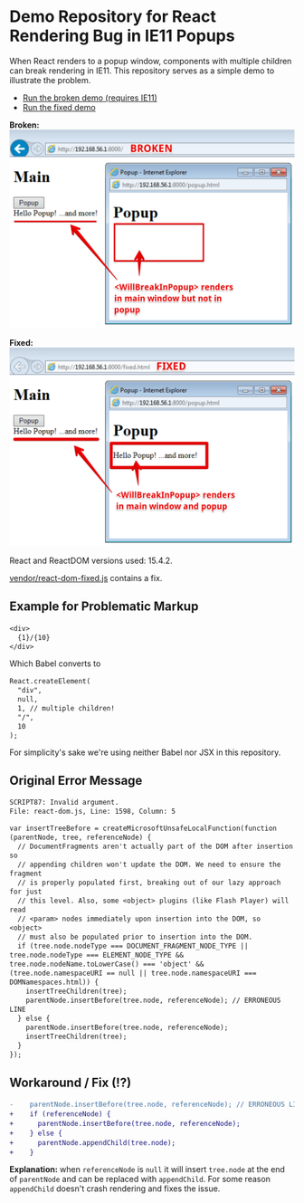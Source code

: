 # Demo Repository for React Rendering Bug in IE11 Popups

When React renders to a popup window, components with multiple children can break rendering in IE11.
This repository serves as a simple demo to illustrate the problem.

+ [Run the broken demo (requires IE11)](https://paulkogel.github.io/react-rendering-bug-ie11-popup-demo/)
+ [Run the fixed demo](https://paulkogel.github.io/react-rendering-bug-ie11-popup-demo/fixed.html)

**Broken:**
![screenshot broken](screenshot-broken.png)

**Fixed:**
![screenshot fixed](screenshot-fixed.png)

React and ReactDOM versions used: 15.4.2.

[vendor/react-dom-fixed.js](vendor/react-dom-fixed.js) contains a fix.

## Example for Problematic Markup
```
<div>
  {1}/{10}
</div>
```

Which Babel converts to
```
React.createElement(
  "div",
  null,
  1, // multiple children!
  "/",
  10
);
```

For simplicity's sake we're using neither Babel nor JSX in this repository.

## Original Error Message

```
SCRIPT87: Invalid argument.
File: react-dom.js, Line: 1598, Column: 5
```

```
var insertTreeBefore = createMicrosoftUnsafeLocalFunction(function (parentNode, tree, referenceNode) {
  // DocumentFragments aren't actually part of the DOM after insertion so
  // appending children won't update the DOM. We need to ensure the fragment
  // is properly populated first, breaking out of our lazy approach for just
  // this level. Also, some <object> plugins (like Flash Player) will read
  // <param> nodes immediately upon insertion into the DOM, so <object>
  // must also be populated prior to insertion into the DOM.
  if (tree.node.nodeType === DOCUMENT_FRAGMENT_NODE_TYPE || tree.node.nodeType === ELEMENT_NODE_TYPE && tree.node.nodeName.toLowerCase() === 'object' && (tree.node.namespaceURI == null || tree.node.namespaceURI === DOMNamespaces.html)) {
    insertTreeChildren(tree);
    parentNode.insertBefore(tree.node, referenceNode); // ERRONEOUS LINE
  } else {
    parentNode.insertBefore(tree.node, referenceNode);
    insertTreeChildren(tree);
  }
});
```

## Workaround / Fix (!?)

```diff
-    parentNode.insertBefore(tree.node, referenceNode); // ERRONEOUS LINE
+    if (referenceNode) {
+      parentNode.insertBefore(tree.node, referenceNode);
+    } else {
+      parentNode.appendChild(tree.node);
+    }
```

**Explanation:** when `referenceNode` is `null` it will insert `tree.node` at the end of `parentNode` and can be replaced with `appendChild`. For some reason `appendChild` doesn't crash rendering and fixes the issue.

